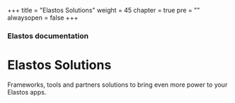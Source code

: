 +++
title = "Elastos Solutions"
weight = 45
chapter = true
pre = ""
alwaysopen = false
+++

### Elastos documentation

# Elastos Solutions

Frameworks, tools and partners solutions to bring even more power to your Elastos apps.